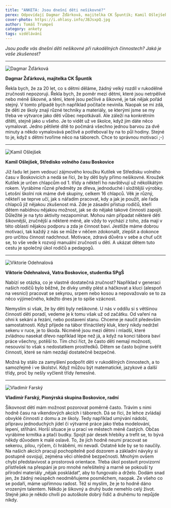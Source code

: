 ```yaml
---
title: "ANKETA: Jsou dnešní děti nešikovné?"
perex: Odpovídají Dagmar Žďárková, majitelka CK Špuntík; Kamil Ošlejšek, vedoucí kutilského kroužku; Viktorie Odehnalová, studentka SPgŠ a členka Vatry, a Vladimír Farský z boskovického Pionýra.
cover-photo: https://i.ohlasy.info/JBJsxpQ.jpg
author: Tomáš Trumpeš
category: ankety
tags: vzdělávání
---
```


*Jsou podle vás dnešní děti nešikovné při rukodělných činnostech? Jaká je vaše zkušenost?*

---

<img src="https://i.ohlasy.info/uBpTvNG.jpg" class="profile-picture" alt="Dagmar Žďárková">

**Dagmar Žďárková, majitelka CK Špuntík**

Řekla bych, že za 20 let, co s dětmi děláme, žádný velký rozdíl v rukodělné zručnosti nepozoruji. Řekla bych, že poměr mezi dětmi, které jsou netrpělivé nebo méně šikovné, a těmi, které jsou pečlivé a šikovné, je tak nějak pořád stejný. V tomto případě bych například počítače nevinila. Naopak se mi zdá, že děti ze školy znají různé techniky a materiály, se kterými jsme se my třeba ve výtvarce jako děti vůbec nepotkávali. Ale záleží na konkrétním dítěti, stejně jako u všeho. Je to vidět už ve školce, když jim dáte něco vymalovat. Jedno pětileté dítě to počmárá všechno jednou barvou za dvě minuty a někdo vymalovává pečlivě a potřeboval by na to půl hodiny. Stejné to je, když s dětmi tvoříme něco na táborech. Chce to správnou motivaci ;-)

---

<img src="https://i.ohlasy.info/uG8P7A7.jpg" class="profile-picture" alt="Kamil Ošlejšek">

**Kamil Ošlejšek, Středisko volného času Boskovice**

Již řadu let jsem vedoucí zájmového kroužku Kutílek ve Středisku volného času v Boskovicích a nedá se říci, že by děti byly přímo nešikovné. Kroužek Kutílek je určen chlapcům od 1. třídy a někteří ho navštěvují už několikátým rokem. Vyrábíme různé předměty ze dřeva, jednoduché i složitější výrobky. Letošní školní rok máme dvě skupiny, celkem 16 chlapců. Věk je různý, někteří se teprve učí, jak s nářadím pracovat, kdy a jak je použít, ale řada chlapců již nějakou zkušenost má.  Zde je zásadní přístup rodičů, kteří dětem nabídnou nějakou možnost, jak se do nějaké takové činnosti zapojit. Důležité je na tyto aktivity nezapomínat. Mohou nám připadat některé děti šikovnější, zručnější a některé méně, ale vždy to vychází z toho, zda mají v této oblasti nějakou podporu a zda je činnost baví. Jestliže máme dobrou motivaci, tak každý z nás se může v něčem zdokonalit, zlepšit a dokonce pro určitou činnost nadchnout. Motivace, zdravá důvěra v sebe a chuť učit se, to vše vede k rozvoji manuální zručnosti u dětí. A ukázat dětem tuto cestu je společný úkol rodičů a pedagogů.

---

<img src="https://i.ohlasy.info/o1ad1pG.jpg" class="profile-picture" alt="Viktorie Odehnalová">

**Viktorie Odehnalová, Vatra Boskovice, studentka SPgŠ**

Nabízí se otázka, co je vlastně dostatečná zručnost? Například v generaci našich rodičů bylo běžné, že dívky uměly plést a háčkovat a kluci (alespoň na vesnici) pracovat se sekyrou, srpem nebo kosou a nepovažovalo se to za něco výjimečného, kdežto dnes je to spíše vzácnost.

Nemyslím si však, že by děti byly nešikovné. U nás v oddílu si s většinou činností děti poradí, vedeme je k tomu však už od začátku. Od vaření na ohni k sekání a řezání, nebo postavení stanu. Chceme je naučit především samostatnosti. Když přijede na tábor třináctiletý kluk, který nikdy nedržel sekeru v ruce, je to škoda. Nicméně jsou mezi dětmi i mladší, které zvládnou nasekat dřevo například lépe než já, a když na konci tábora baví práce všechny, potěší to. Tím chci říct, že často děti nemají možnosti, nesouvisí to však s nedostatkem prostředků. Dětem  se často bojíme svěřit činnosti, které se nám nezdají dostatečně bezpečné.

Možná by stálo za zamyšlení podpořit děti v rukodělných činnostech, a to samozřejmě i ve školství. Když můžou být matematické, jazykové a další třídy, proč by nešly vyčlenit třídy řemeslné.

---

<img src="https://i.ohlasy.info/Ha0zCP7.jpg" class="profile-picture" alt="Vladimír Farský">

**Vladimír Farský, Pionýrská skupina Boskovice, radní**

Šikovnost dětí mám možnost pozorovat poměrně často. Trávím s nimi hodně času na víkendových akcích i táborech. Dá se říci, že lehce zvládají obvyklé činnosti z domu a ze školy. Tedy například umývání nádobí, přípravu jednoduchých jídel či výtvarné práce jako třeba  modelování, lepení, stříhání. Horší situace je u prací ve městech méně častých. Občas vyrábíme krmítka a ptačí budky. Spojit pár desek hřebíky a trefit se, to bývá někdy důvodem k malé oslavě. To, že jich hodně neumí pracovat se sekerou, pilou, rýčem, či hráběmi, mi nevadí. Ostatně kde by se to naučily. Na našich akcích pracují pochopitelně pod dozorem a základní návyky si postupně osvojují, zejména věci ohledně bezpečnosti. Mnohým ovšem chybí představivost a prostorová orientace. Třeba úkol postavit provizorní přístřešek na přespání je pro mnohé neřešitelný a marně se pokouší ty přírodní materiály „nějak poskládat“, aby to fungovalo a drželo. Dodám snad jen, že žádný neúspěch neodměňujeme posměchem, naopak. Ze všeho co se podaří, máme upřímnou radost. Též si myslím, že je to hodně dáno vrozeným talentem. Někdo je šikovný a druhý bude nemehlo celý život. Stejně jako je někdo chvíli po autoškole dobrý řidič a druhému to nepůjde nikdy.
